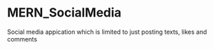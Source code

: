# MERN_SocialMedia

Social media appication which is limited to just posting texts, likes and comments
